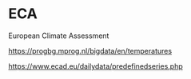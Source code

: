 # ECA
European Climate Assessment

https://progbg.mprog.nl/bigdata/en/temperatures

https://www.ecad.eu/dailydata/predefinedseries.php
